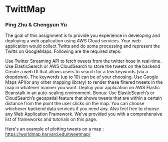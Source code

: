 # TwittMap
### Ping Zhu & Chengyun Yu

The goal of this assignment is to provide you experience in developing and deploying a web application using AWS Cloud services. Your web application would collect Twitts and do some processing and represent the Twitts on GoogleMaps. Following are the required steps:

Use Twitter Streaming API to fetch tweets from the twitter hose in real-time.
Use ElasticSearch or AWS CloudSearch to store the tweets on the backend
Create a web UI that allows users to search for a few keywords (via a dropdown). The keywords (up to 10) can be of your choosing.
Use Google Maps API(or any other mapping library) to render these filtered tweets in the map in whatever manner you want.
Deploy your application on AWS Elastic Beanstalk in an auto-scaling environment.
Bonus: Use ElasticSearch’s or CloudSearch’s geospatial feature that shows tweets that are within a certain distance from the point the user clicks on the map.
You can choose whichever backend data services if you need any. Also feel free to choose any Web Application Framework. We've provided you with a comprehensive list of frameworks and tutorials on this page.

Here's an example of plotting tweets on a map : https://worldmap.harvard.edu/tweetmap/
